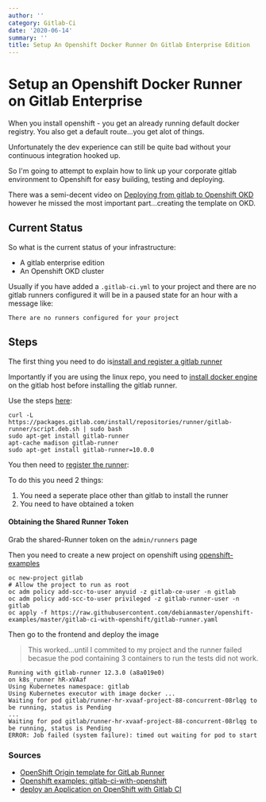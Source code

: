 ```yaml
---
author: ''
category: Gitlab-Ci
date: '2020-06-14'
summary: ''
title: Setup An Openshift Docker Runner On Gitlab Enterprise Edition
---
```

# Setup an Openshift Docker Runner on Gitlab Enterprise

When you install openshift - you get an already running default docker registry.
You also get a default route...you get alot of things.

Unfortunately the dev experience can still be quite bad without your continuous integration hooked up.

So I'm going to attempt to explain how to link up your corporate gitlab environment to Openshift for easy building, testing and deploying.

There was a semi-decent video on [Deploying from gitlab to Openshift OKD](https://www.youtube.com/watch?v=EwbhA53Jpp4) however he missed the most important part...creating the template on OKD.

## Current Status

So what is the current status of your infrastructure:

* A gitlab enterprise edition 
* An Openshift OKD cluster

Usually if you have added a `.gitlab-ci.yml` to your project and there are no gitlab runners configured it will be in a paused state for an hour with a message like:

    There are no runners configured for your project

## Steps

The first thing you need to do is[install and register a gitlab runner](https://docs.gitlab.com/runner/install/)

Importantly if you are using the linux repo, you need to [install docker engine](https://docs.docker.com/install/) on the gitlab host before installing the gitlab runner.

Use the steps [here](https://docs.gitlab.com/runner/install/linux-repository.html#installing-the-runner):

    curl -L https://packages.gitlab.com/install/repositories/runner/gitlab-runner/script.deb.sh | sudo bash
    sudo apt-get install gitlab-runner
    apt-cache madison gitlab-runner
    sudo apt-get install gitlab-runner=10.0.0

You then need to [register the runner](https://docs.gitlab.com/runner/register/index.html):

To do this you need 2 things:
1. You need a seperate place other than gitlab to install the runner
2. You need to have obtained a token

#### Obtaining the Shared Runner Token

Grab the shared-Runner token on the `admin/runners` page

Then you need to create a new project on openshift using [openshift-examples](https://github.com/debianmaster/openshift-examples/tree/master/gitlab-ci-with-openshift)

    oc new-project gitlab
    # Allow the project to run as root
    oc adm policy add-scc-to-user anyuid -z gitlab-ce-user -n gitlab
    oc adm policy add-scc-to-user privileged -z gitlab-runner-user -n gitlab
    oc apply -f https://raw.githubusercontent.com/debianmaster/openshift-examples/master/gitlab-ci-with-openshift/gitlab-runner.yaml

Then go to the frontend and deploy the image

> This worked...until I commited to my project and the runner failed becasue the pod containing 3 containers to run the tests did not work.

    Running with gitlab-runner 12.3.0 (a8a019e0)
    on k8s_runner hR-xVAaf
    Using Kubernetes namespace: gitlab
    Using Kubernetes executor with image docker ...
    Waiting for pod gitlab/runner-hr-xvaaf-project-88-concurrent-08rlqg to be running, status is Pending
    ...
    Waiting for pod gitlab/runner-hr-xvaaf-project-88-concurrent-08rlqg to be running, status is Pending
    ERROR: Job failed (system failure): timed out waiting for pod to start







### Sources

* [OpenShift Origin template for GitLab Runner](https://github.com/oprudkyi/openshift-templates/tree/master/gitlab-runner)
* [Openshift examples: gitlab-ci-with-openshift](https://github.com/debianmaster/openshift-examples/tree/master/gitlab-ci-with-openshift)
* [deploy an Application on OpenShift with Gitlab CI](https://k33g.gitlab.io/articles/2019-07-26-OPENSHIFT.html)
